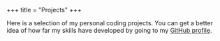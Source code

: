 +++
title = "Projects"
+++

Here is a selection of my personal coding projects. You can get a better idea of how far my skills have developed by going to my [GitHub profile](https://github.com/SMontague29).
